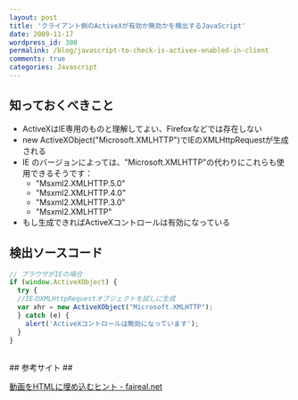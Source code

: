 ```yaml
---
layout: post
title: 'クライアント側のActiveXが有効か無効かを検出するJavaScript'
date: 2009-11-17
wordpress_id: 308
permalink: /blog/javascript-to-check-is-activex-enabled-in-client
comments: true
categories: Javascript
---
```

## 知っておくべきこと ##

- ActiveXはIE専用のものと理解してよい、Firefoxなどでは存在しない
- new ActiveXObject("Microsoft.XMLHTTP")でIEのXMLHttpRequestが生成される
- IE のバージョンによっては、"Microsoft.XMLHTTP"の代わりにこれらも使用できるそうです：
  - "Msxml2.XMLHTTP.5.0"
  - "Msxml2.XMLHTTP.4.0"
  - "Msxml2.XMLHTTP.3.0"
  - "Msxml2.XMLHTTP"
- もし生成できればActiveXコントロールは有効になっている

## 検出ソースコード ##

```javascript
// ブラウザがIEの場合
if (window.ActiveXObject) {
  try {
  //IEのXMLHttpRequestオブジェクトを試しに生成
  var xhr = new ActiveXObject("Microsoft.XMLHTTP");
  } catch (e) {
    alert('ActiveXコントロールは無効になっています');
  }
}
```

<br/>
## 参考サイト ##

<p><a href="http://deztec.jp/x/05/faireal/faireal-5-20-index.html#d20503a" target="_blank">動画をHTMLに埋め込むヒント - faireal.net</a></p>